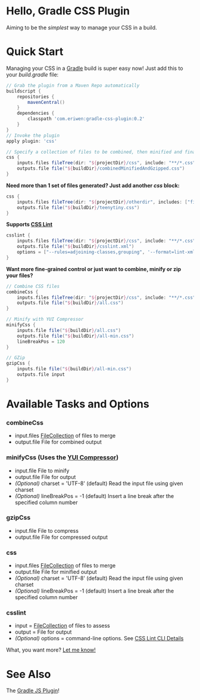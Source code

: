# Hello, Gradle CSS Plugin #
Aiming to be the *simplest* way to manage your CSS in a build.

# Quick Start #
Managing your CSS in a [Gradle](http://gradle.org) build is super easy now! Just add this to your *build.gradle* file:

```groovy
// Grab the plugin from a Maven Repo automatically
buildscript {
    repositories {
        mavenCentral()
    }
    dependencies {
        classpath 'com.eriwen:gradle-css-plugin:0.2'
    }
}
// Invoke the plugin
apply plugin: 'css'

// Specify a collection of files to be combined, then minified and finally GZip compressed.
css {
    inputs.files fileTree(dir: "${projectDir}/css", include: "**/*.css")
    outputs.file file("${buildDir}/combinedMinifiedAndGzipped.css")
}
```

**Need more than 1 set of files generated? Just add another *css* block:**

```groovy
css {
    inputs.files fileTree(dir: "${projectDir}/otherdir", includes: ["file1.css", "file2.css"])
    outputs.file file("${buildDir}/teenytiny.css")
}
```

**Supports [CSS Lint](http://csslint.net)**

```groovy
csslint {
	inputs.files fileTree(dir: "${projectDir}/css", include: "**/*.css")
	outputs.file file("${buildDir}/csslint.xml")
	options = ["--rules=adjoining-classes,grouping", '--format=lint-xml']
}
```

**Want more fine-grained control or just want to combine, minify or zip your files?**

```groovy
// Combine CSS files
combineCss {
    inputs.files fileTree(dir: "${projectDir}/css", include: "**/*.css")
    outputs.file file("${buildDir}/all.css")
}

// Minify with YUI Compressor
minifyCss {
    inputs.file file("${buildDir}/all.css")
    outputs.file file("${buildDir}/all-min.css")
    lineBreakPos = 120
}

// GZip
gzipCss {
    inputs.file file("${buildDir}/all-min.css")
    outputs.file input
}
```

# Available Tasks and Options #
### combineCss ###
 - input.files [FileCollection](http://gradle.org/current/docs/javadoc/org/gradle/api/file/FileCollection.html) of files to merge
 - output.file File for combined output

### minifyCss (Uses the [YUI Compressor](http://developer.yahoo.com/yui/compressor/)) ###
 - input.file File to minify
 - output.file File for output
 - *(Optional)* charset = 'UTF-8' (default) Read the input file using given charset
 - *(Optional)* lineBreakPos = -1 (default) Insert a line break after the specified column number

### gzipCss ###
 - input.file File to compress
 - output.file File for compressed output 

### css ###
 - input.files [FileCollection](http://gradle.org/current/docs/javadoc/org/gradle/api/file/FileCollection.html) of files to merge
 - output.file File for minified output
 - *(Optional)* charset = 'UTF-8' (default) Read the input file using given charset
 - *(Optional)* lineBreakPos = -1 (default) Insert a line break after the specified column number

### csslint ###
 - input = [FileCollection](http://gradle.org/current/docs/javadoc/org/gradle/api/file/FileCollection.html) of files to assess
 - output = File for output
 - *(Optional)* options = command-line options. See [CSS Lint CLI Details](https://github.com/stubbornella/csslint/wiki/Command-line-interface)

What, you want more? [Let me know!](https://github.com/eriwen/gradle-css-plugin/issues)

# See Also #
The [Gradle JS Plugin](https://github.com/eriwen/gradle-js-plugin)!
